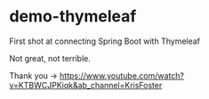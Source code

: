 # demo-thymeleaf
First shot at connecting Spring Boot with Thymeleaf

Not great, not terrible.

Thank you -> https://www.youtube.com/watch?v=KTBWCJPKiqk&ab_channel=KrisFoster
